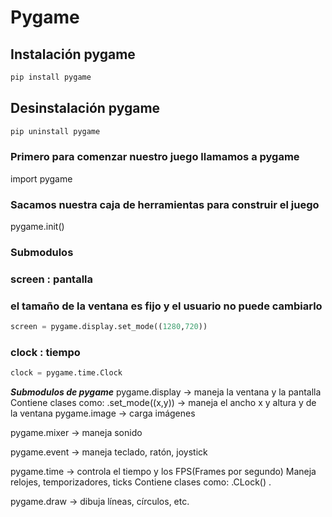 # Pygame
## Instalación pygame
```python
pip install pygame
```
## Desinstalación pygame
```python
pip uninstall pygame
```
### Primero para comenzar nuestro juego llamamos a pygame
import pygame
### Sacamos nuestra caja de herramientas para construir el juego
pygame.init()
### Submodulos
### screen : pantalla
### el tamaño de la ventana es fijo y el usuario no puede cambiarlo
```python
screen = pygame.display.set_mode((1280,720))    
```
### clock : tiempo 
```python
clock = pygame.time.Clock
```
***Submodulos de pygame***
  pygame.display → maneja la ventana y la pantalla
  Contiene clases como:
    .set_mode((x,y)) -> maneja el ancho x y altura y de la ventana
  pygame.image → carga imágenes
    
  pygame.mixer → maneja sonido
  
  pygame.event → maneja teclado, ratón, joystick

  pygame.time → controla el tiempo y los FPS(Frames por segundo)
  Maneja relojes, temporizadores, ticks
  Contiene clases como:
    .CLock()
    .
  
  pygame.draw → dibuja líneas, círculos, etc.
